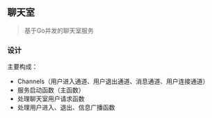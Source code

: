 ## 聊天室

> 基于Go并发的聊天室服务

### 设计

主要构成：
- Channels（用户进入通道、用户退出通道、消息通道、用户连接通道）
- 服务启动函数（主函数）
- 处理聊天室用户请求函数
- 处理用户进入、退出、信息广播函数



